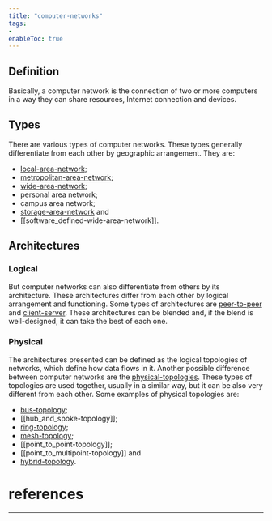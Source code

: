 ```yaml
---
title: "computer-networks"
tags:
- 
enableToc: true
---
```


## Definition
Basically, a computer network is the connection of two or more computers in a way they can share resources, Internet connection and devices. 

## Types
There are various types of computer networks. These types generally differentiate from each other by geographic arrangement. They are:
- [local-area-network](notes/local-area-network.md);
- [metropolitan-area-network](notes/metropolitan-area-network.md);
- [wide-area-network](notes/wide-area-network.md);
- personal area network;
- campus area network;
- [storage-area-network](notes/storage-area-network.md) and
- [[software_defined-wide-area-network]].

## Architectures
### Logical
But computer networks can also differentiate from others by its architecture. These architectures differ from each other by logical arrangement and functioning. Some types of architectures are [peer-to-peer](notes/peer-to-peer.md) and [client-server](notes/client-server.md). These architectures can be blended and, if the blend is well-designed, it can take the best of each one.

### Physical
The architectures presented can be defined as the logical topologies of networks, which define how data flows in it. Another possible difference between computer networks are the [physical-topologies](notes/physical-topologies.md). These types of topologies are used together, usually in a similar way, but it can be also very different from each other. Some examples of physical topologies are:
- [bus-topology](notes/bus-topology.md);
- [[hub_and_spoke-topology]];
- [ring-topology](notes/ring-topology.md);
- [mesh-topology](notes/mesh-topology.md);
- [[point_to_point-topology]];
- [[point_to_multipoint-topology]] and
- [hybrid-topology](notes/hybrid-topology.md).

# references

---
